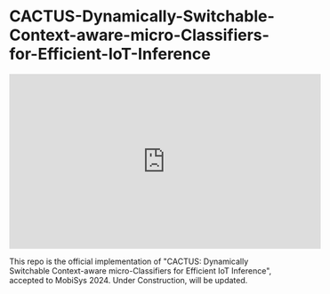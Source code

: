 # CACTUS-Dynamically-Switchable-Context-aware-micro-Classifiers-for-Efficient-IoT-Inference

<iframe width="560" height="315" src="https://github.com/mmehdirk/CACTUS-Dynamically-Switchable-Context-aware-micro-Classifiers-for-Efficient-IoT-Inference/raw/main/new_folder/CACTUS_Demo_pi0%20(1).mp4" frameborder="0" allowfullscreen></iframe>


This repo is the official implementation of "CACTUS: Dynamically Switchable Context-aware micro-Classifiers for Efficient IoT Inference", accepted to MobiSys 2024.
Under Construction, will be updated.

